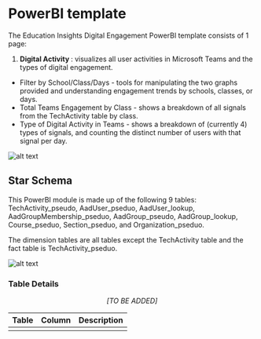 # PowerBI template

The Education Insights Digital Engagement PowerBI template consists of 1 page:

1. <strong> Digital Activity </strong>: visualizes all user activities in Microsoft Teams and the types of digital engagement.
 - Filter by School/Class/Days - tools for manipulating the two graphs provided and understanding engagement trends by schools, classes, or days.
 - Total Teams Engagement by Class - shows a breakdown of all signals from the TechActivity table by class.
 - Type of Digital Activity in Teams - shows a breakdown of (currently 4) types of signals, and counting the distinct number of users with that signal per day.

![alt text](https://github.com/cstohlmann/OpenEduAnalytics/blob/main/modules/Microsoft_Data/Microsoft_Education_Insights/docs/images/Insights%20Module%20Sample%20Dashboard.png)

## Star Schema
This PowerBI module is made up of the following 9 tables: TechActivity_pseudo, AadUser_pseduo, AadUser_lookup, AadGroupMembership_pseduo, AadGroup_pseudo, AadGroup_lookup, Course_pseduo, Section_pseduo, and Organization_pseduo. 

The dimension tables are all tables except the TechActivity table and the fact table is TechActivity_pseduo.

![alt text](https://github.com/cstohlmann/OpenEduAnalytics/blob/main/modules/Microsoft_Data/Microsoft_Education_Insights/docs/images/Insights%20Module%20Star%20Schema.png)

### Table Details 

 <p align="center">
 <em>
  [TO BE ADDED]
 </em>
 </p>
 
| Table | Column | Description |
| --- | --- | --- |
| | |

